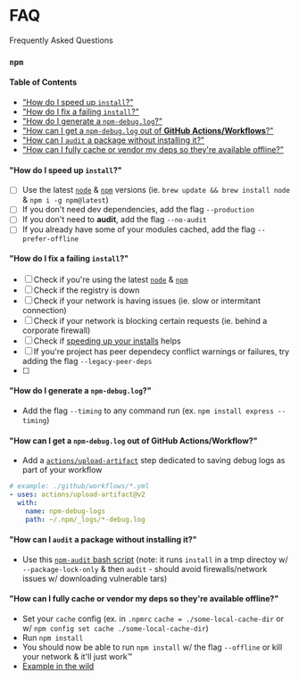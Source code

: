 # FAQ
Frequently Asked Questions

### `npm`

#### Table of Contents
- ["How do I speed up `install`?"](#speed)
- ["How do I fix a failing `install`?"](#failing)
- ["How do I generate a `npm-debug.log`?"](#debug)
- ["How can I get a `npm-debug.log` out of **GitHub Actions/Workflows**?"](#actions)
- ["How can I `audit` a package without installing it?"](#audit-no-install)
- ["How can I fully cache or vendor my deps so they're available offline?"](#vendor-deps)

#### <a name="speed"></a>"How do I speed up `install`?"

- [ ] Use the latest [`node`]() & [`npm`]() versions (ie. `brew update && brew install node` & `npm i -g npm@latest`)
- [ ] If you don't need dev dependencies, add the flag `--production`
- [ ] If you don't need to **audit**, add the flag `--no-audit`
- [ ] If you already have some of your modules cached, add the flag `--prefer-offline`

#### <a name="failing"></a>"How do I fix a failing `install`?"

- [ ] Check if you're using the latest [`node`]() & [`npm`]()
- [ ] Check if the registry is down
- [ ] Check if your network is having issues (ie. slow or intermitant connection)
- [ ] Check if your network is blocking certain requests (ie. behind a corporate firewall)
- [ ] Check if [speeding up your installs]() helps
- [ ] If you're project has peer dependecy conflict warnings or failures, try adding the flag `--legacy-peer-deps`
- [ ] 

#### <a name="debug"></a>"How do I generate a `npm-debug.log`?"

- Add the flag `--timing` to any command run (ex. `npm install express --timing`)

#### <a name="actions"></a>"How can I get a `npm-debug.log` out of GitHub Actions/Workflow?"

- Add a [`actions/upload-artifact`](https://github.com/actions/upload-artifact) step dedicated to saving debug logs as part of your workflow

```yaml
# example: ./github/workflows/*.yml
- uses: actions/upload-artifact@v2
  with:
    name: npm-debug-logs
    path: ~/.npm/_logs/*-debug.log
```

#### <a name="audit-no-install"></a>"How can I `audit` a package without installing it?"

- Use this [`npm-audit` bash script](https://gist.github.com/darcyclarke/6d9e9de555997e9aa9fe828fe1fdef7d) (note: it runs `install` in a tmp directoy w/ `--package-lock-only` & then `audit` - should avoid firewalls/network issues w/ downloading vulnerable tars)

#### <a name="vendor-deps"></a>"How can I fully cache or vendor my deps so they're available offline?"

- Set your `cache` config (ex. in `.npmrc` `cache = ./some-local-cache-dir` or w/ `npm config set cache ./some-local-cache-dir`)
- Run `npm install`
- You should now be able to run `npm install` w/ the flag `--offline` or kill your network & it'll just work™️
- [Example in the wild](https://github.com/darcyclarke/npm-offline-cache)
